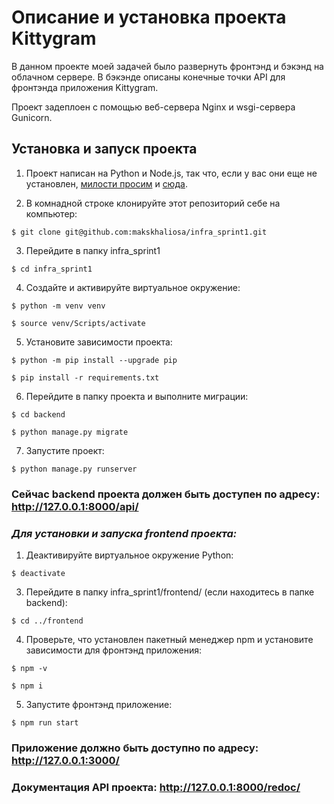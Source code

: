# Описание и установка проекта Kittygram
В данном проекте моей задачей было развернуть фронтэнд и бэкэнд на облачном сервере.
В бэкэнде описаны конечные точки API для фронтэнда приложения Kittygram.

Проект задеплоен с помощью веб-сервера Nginx и wsgi-сервера Gunicorn.

## Установка и запуск проекта
1. Проект написан на Python и Node.js, так что, если у вас они еще не установлен,
[милости просим](https://www.python.org/downloads/) и [сюда](https://nodejs.org/en).

2. В комнадной строке клонируйте этот репозиторий себе на компьютер:
```
$ git clone git@github.com:makskhaliosa/infra_sprint1.git
```

3. Перейдите в папку infra_sprint1
```
$ cd infra_sprint1
```

4. Создайте и активируйте виртуальное окружение:
```
$ python -m venv venv

$ source venv/Scripts/activate
```

5. Установите зависимости проекта:
```
$ python -m pip install --upgrade pip

$ pip install -r requirements.txt
```

6. Перейдите в папку проекта и выполните миграции:
```
$ cd backend

$ python manage.py migrate
```

7. Запустите проект:
```
$ python manage.py runserver
```

### Сейчас backend проекта должен быть доступен по адресу: http://127.0.0.1:8000/api/
### *Для установки и запуска frontend проекта:*

1. Деактивируйте виртуальное окружение Python:
```
$ deactivate
```

3. Перейдите в папку infra_sprint1/frontend/ (если находитесь в папке backend):
```
$ cd ../frontend
```

4. Проверьте, что установлен пакетный менеджер npm и установите зависимости для фронтэнд приложения:
```
$ npm -v

$ npm i
```

5. Запустите фронтэнд приложение:
```
$ npm run start
```

### Приложение должно быть доступно по адресу: http://127.0.0.1:3000/
### Документация API проекта: http://127.0.0.1:8000/redoc/

